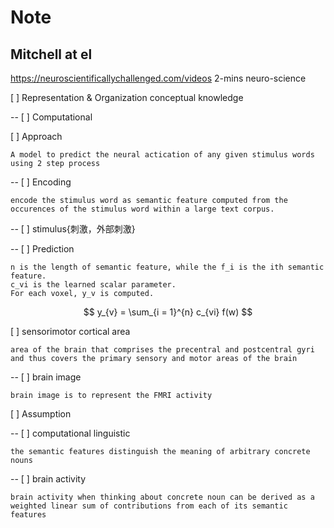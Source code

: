 # Note



## Mitchell at el

https://neuroscientificallychallenged.com/videos 2-mins neuro-science

[ ] Representation & Organization conceptual knowledge

-- [ ] Computational 

[ ] Approach

```
A model to predict the neural actication of any given stimulus words using 2 step process
```

-- [ ] Encoding

```
encode the stimulus word as semantic feature computed from the occurences of the stimulus word within a large text corpus.
```

-- [ ] stimulus{刺激，外部刺激}

-- [ ] Prediction

```
n is the length of semantic feature, while the f_i is the ith semantic feature.
c_vi is the learned scalar parameter.
For each voxel, y_v is computed.
```

$$
y_{v} = \sum_{i = 1}^{n} c_{vi} f(w)
$$



[ ] sensorimotor cortical area

```
area of the brain that comprises the precentral and postcentral gyri and thus covers the primary sensory and motor areas of the brain
```

-- [ ] brain image 

```
brain image is to represent the FMRI activity
```



[ ] Assumption

-- [ ] computational linguistic

```
the semantic features distinguish the meaning of arbitrary concrete nouns 
```

-- [ ] brain activity

```
brain activity when thinking about concrete noun can be derived as a weighted linear sum of contributions from each of its semantic features
```

